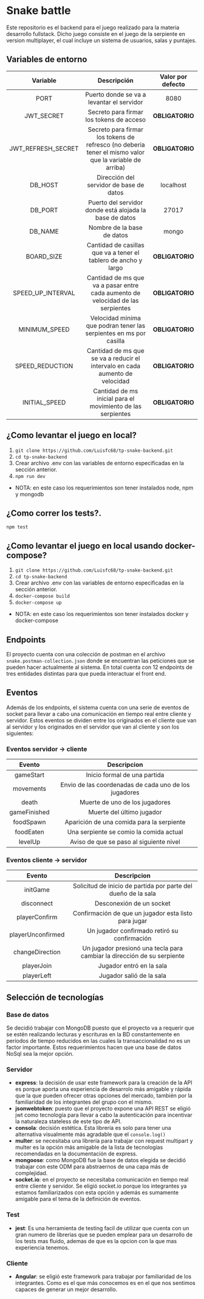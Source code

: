 # Snake battle 
Este repositorio es el backend para el juego realizado para la materia desarrollo fullstack. Dicho juego consiste en el juego de la serpiente en version multiplayer, el cual incluye un sistema de usuarios, salas y puntajes.

## Variables de entorno

|      Variable      |                                              Descripción                                               | Valor por defecto |
|:------------------:|:------------------------------------------------------------------------------------------------------:|:-----------------:|
|        PORT        |                               Puerto donde se va a levantar el servidor                                |       8080        |
|     JWT_SECRET     |                                Secreto para firmar los tokens de acceso                                |  **OBLIGATORIO**  |
| JWT_REFRESH_SECRET | Secreto para firmar los tokens de refresco (no deberia tener el mismo valor que la variable de arriba) |  **OBLIGATORIO**  |
|      DB_HOST       |                                Dirección del servidor de base de datos                                 |     localhost     |
|      DB_PORT       |                        Puerto del servidor donde está alojada la base de datos                         |       27017       |
|      DB_NAME       |                                       Nombre de la base de datos                                       |       mongo       |
 |     BOARD_SIZE     |                    Cantidad de casillas que va a tener el tablero de ancho y largo                     |  **OBLIGATORIO**  |
| SPEED_UP_INTERVAL  |            Cantidad de ms que va a pasar entre cada aumento de velocidad de las serpientes             |  **OBLIGATORIO**  |
|   MINIMUM_SPEED    |                   Velocidad minima que podran tener las serpientes en ms por casilla                   |  **OBLIGATORIO**  |
|  SPEED_REDUCTION   |              Cantidad de ms que se va a reducir el intervalo en cada aumento de velocidad              |  **OBLIGATORIO**  |
|   INITIAL_SPEED    |                      Cantidad de ms inicial para el movimiento de las serpientes                       |  **OBLIGATORIO**  |


## ¿Como levantar el juego en local?
1. `git clone https://github.com/Luisfc68/tp-snake-backend.git`
2. `cd tp-snake-backend`
3. Crear archivo .env con las variables de entorno especificadas en la sección anterior.
4. `npm run dev`
* NOTA: en este caso los requerimientos son tener instalados node, npm y mongodb

## ¿Como correr los tests?.
 `npm test`

## ¿Como levantar el juego en local usando docker-compose?
1. `git clone https://github.com/Luisfc68/tp-snake-backend.git`
2. `cd tp-snake-backend`
3. Crear archivo .env con las variables de entorno especificadas en la sección anterior.
4. `docker-compose build`
5. `docker-compose up`
* NOTA: en este caso los requerimientos son tener instalados docker y docker-compose

## Endpoints 
El proyecto cuenta con una colección de postman en el archivo `snake.postman-collection.json` donde 
se encuentran las peticiones que se pueden hacer actualmente al sistema. En total cuenta con 12 
endpoints de tres entidades distintas para que pueda interactuar el front end.

## Eventos
Además de los endpoints, el sistema cuenta con una serie de eventos de socket para llevar a cabo 
una comunicación en tiempo real entre cliente y servidor. Estos eventos se dividen entre los 
originados en el cliente que van al servidor y los originados en el servidor que van al cliente
y son los siguientes:
### Eventos servidor -> cliente
|    Evento    |                      Descripcion                      |
|:------------:|:-----------------------------------------------------:|
|  gameStart   |             Inicio formal de una partida              |
|  movements   | Envio de las coordenadas de cada uno de los jugadores |
|    death     |            Muerte de uno de los jugadores             |
| gameFinished |               Muerte del último jugador               |
|  foodSpawn   |       Aparición de una comida para la serpiente       |
|  foodEaten   |        Una serpiente se comio la comida actual        |
|   levelUp    |        Aviso de que se paso al siguiente nivel        |
### Eventos cliente -> servidor
|      Evento       |                               Descripcion                               |
|:-----------------:|:-----------------------------------------------------------------------:|
|     initGame      |      Solicitud de inicio de partida por parte del dueño de la sala      |
|    disconnect     |                        Desconexión de un socket                         |
|   playerConfirm   |          Confirmación de que un jugador esta listo para jugar           |
| playerUnconfirmed |              Un jugador confirmado retiró su confirmación               |
|  changeDirection  | Un jugador presionó una tecla para cambiar la dirección de su serpiente |
|    playerJoin     |                        Jugador entró en la sala                         |
|    playerLeft     |                        Jugador salió de la sala                         |

## Selección de tecnologías
### Base de datos
Se decidió trabajar con MongoDB puesto que el proyecto va a requerir que se estén realizando lecturas
y escrituras en la BD constantemente en períodos de tiempo reducidos en las cuales la transaccionalidad
no es un factor importante. Estos requerimientos hacen que una base de datos NoSql sea la mejor opción.
### Servidor
* **express**: la decisión de usar este framework para la creación de la API es porque aporta una 
experiencia de desarrolo más amigable y rápida que la que pueden ofrecer otras opciones del mercado,
también por la familiaridad de los integrantes del grupo con el mismo. 
* **jsonwebtoken**: puesto que el proyecto expone una API REST se eligió jwt como tecnología para llevar
a cabo la autenticación para incentivar la naturaleza stateless de este tipo de API.
* **consola**: decisión estética. Esta librería es solo para tener una alternativa visualmente más agradable que el `console.log()`
* **multer**: se necesitaba una librería para trabajar con request multipart y multer es la opción más amigable
de la lista de tecnologías recomendadas en la documentación de express.
* **mongoose**: como MongoDB fue la base de datos elegida se decidió trabajar con este ODM para 
abstraernos de una capa más de complejidad.
* **socket.io**: en el proyecto se necesitaba comunicación en tiempo real entre cliente y servidor. Se eligió 
socket.io porque los integrantes ya estamos familiarizados con esta opción y además es sumamente amigable
para el tema de la definición de eventos.
### Test
* **jest**: Es una herramienta de testing facil de utilizar que cuenta con un gran numero de librerias que se pueden emplear
para un desarrollo de los tests mas fluido, ademas de que es la opcion con la que mas experiencia tenemos.

### Cliente
* **Angular**: se eligió este framework para trabajar por familiaridad de los integrantes. Como es el que más conocemos
es en el que nos sentimos capaces de generar un mejor desarrollo.
